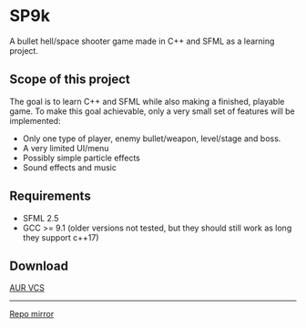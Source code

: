 # SP9k

A bullet hell/space shooter game made in C++ and SFML as a learning project.

## Scope of this project
The goal is to learn C++ and SFML while also making a finished, playable game. To make this goal achievable, only a very small set of features will be implemented: 
 - Only one type of player, enemy bullet/weapon, level/stage and boss.
 - A very limited UI/menu
 - Possibly simple particle effects
 - Sound effects and music
 
## Requirements
 - SFML 2.5
 - GCC >= 9.1 (older versions not tested, but they should still work as long they support c++17)

## Download
[AUR VCS](https://aur.archlinux.org/packages/sp9k-git/)

---
[Repo mirror](https://git.phosphenius.net/luca/sp9k)
